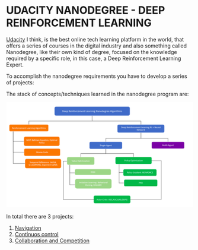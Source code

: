 # UDACITY NANODEGREE - DEEP REINFORCEMENT LEARNING

[Udacity](https://www.udacity.com/) I think, is the best online tech learning platform in the world, that offers a series of courses in the digital industry and also something called Nanodegree, like their own kind of degree, focused on the knowledge required by a specific role, in this case, a Deep Reinforcement Learning Expert.

To accomplish the nanodegree requirements you have to develop a series of projects:

The stack of concepts/techniques learned in the nanodegree program are:

![overview](https://github.com/seobando/UDACITY_DRL/blob/master/overview.png)

In total there are 3 projects:

1. [Navigation](https://github.com/seobando/UDACITY_DRL/tree/master/1_Navigation)  
2. [Continuos control](https://github.com/seobando/UDACITY_DRL/tree/master/2_Continous_Control)
3. [Collaboration and Competition](https://github.com/seobando/UDACITY_DRL/tree/master/3_Collaboration_Competition)
